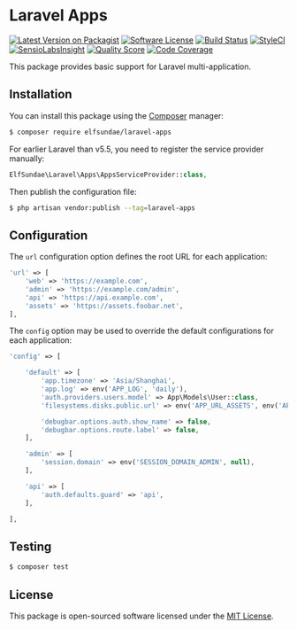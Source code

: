 # Laravel Apps

[![Latest Version on Packagist](https://img.shields.io/packagist/v/elfsundae/laravel-apps.svg?style=flat-square)](https://packagist.org/packages/elfsundae/laravel-apps)
[![Software License](https://img.shields.io/badge/license-MIT-brightgreen.svg?style=flat-square)](LICENSE.md)
[![Build Status](https://img.shields.io/travis/ElfSundae/laravel-apps/master.svg?style=flat-square)](https://travis-ci.org/ElfSundae/laravel-apps)
[![StyleCI](https://styleci.io/repos/112607947/shield)](https://styleci.io/repos/112607947)
[![SensioLabsInsight](https://img.shields.io/sensiolabs/i/b0dfa271-15a4-422a-8007-443d511d800d.svg?style=flat-square)](https://insight.sensiolabs.com/projects/b0dfa271-15a4-422a-8007-443d511d800d)
[![Quality Score](https://img.shields.io/scrutinizer/g/ElfSundae/laravel-apps.svg?style=flat-square)](https://scrutinizer-ci.com/g/ElfSundae/laravel-apps)
[![Code Coverage](https://img.shields.io/scrutinizer/coverage/g/ElfSundae/laravel-apps/master.svg?style=flat-square)](https://scrutinizer-ci.com/g/ElfSundae/laravel-apps/?branch=master)

This package provides basic support for Laravel multi-application.

## Installation

You can install this package using the [Composer](https://getcomposer.org) manager:

```sh
$ composer require elfsundae/laravel-apps
```

For earlier Laravel than v5.5, you need to register the service provider manually:

```php
ElfSundae\Laravel\Apps\AppsServiceProvider::class,
```

Then publish the configuration file:

```sh
$ php artisan vendor:publish --tag=laravel-apps
```

## Configuration

The `url` configuration option defines the root URL for each application:

```php
'url' => [
    'web' => 'https://example.com',
    'admin' => 'https://example.com/admin',
    'api' => 'https://api.example.com',
    'assets' => 'https://assets.foobar.net',
],
```

The `config` option may be used to override the default configurations for each application:

```php
'config' => [

    'default' => [
        'app.timezone' => 'Asia/Shanghai',
        'app.log' => env('APP_LOG', 'daily'),
        'auth.providers.users.model' => App\Models\User::class,
        'filesystems.disks.public.url' => env('APP_URL_ASSETS', env('APP_URL')).'/storage',

        'debugbar.options.auth.show_name' => false,
        'debugbar.options.route.label' => false,
    ],

    'admin' => [
        'session.domain' => env('SESSION_DOMAIN_ADMIN', null),
    ],

    'api' => [
        'auth.defaults.guard' => 'api',
    ],

],
```

## Testing

```sh
$ composer test
```

## License

This package is open-sourced software licensed under the [MIT License](LICENSE.md).
